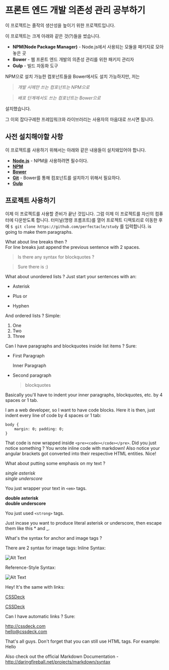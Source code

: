 # 프론트 엔드 개발 의존성 관리 공부하기
이 프로젝트는 졸작의 생산성을 높이기 위한 프로젝트입니다.

이 프로젝트는 크게 아래와 같은 것(?)들을 썼습니다.

* **NPM(Node Package Manager)** - Node.js에서 사용되는 모듈을 패키지로 모아놓은 곳
* **Bower** - 웹 프론트 엔드 개발의 의존성 관리를 위한 패키지 관리자
* **Gulp** - 빌드 자동화 도구

NPM으로 설치 가능한 컴포넌트들을 Bower에서도 설치 가능하지만, 저는

> *개발 시에만 쓰는 컴포넌트는 NPM으로*

> *배포 단계에서도 쓰는 컴포넌트는 Bower으로*

설치했습니다.

그 이외 잡다구레한 프레임워크와 라이브러리는 사용자의 마음대로 쓰시면 됩니다.

## 사전 설치해야할 사항
이 프로젝트를 사용하기 위해서는 아래와 같은 내용들이 설치돼있어야 합니다.

* **[Node.js](https://nodejs.org/ko/ "Node.js 공식 홈페이지")** - NPM을 사용하려면 필수이다.
* **[NPM](https://docs.npmjs.com/getting-started/installing-node#updating-npm "NPM Getting Started 문서")**
* **[Bower](https://bower.io/#install-bower "Bower 공식 사이트")**
* **[Git](https://git-scm.com/download/ "Git 다운로드 페이지")** - Bower를 통해 컴포넌트를 설치하기 위해서 필요하다.
* **[Gulp](https://github.com/gulpjs/gulp/blob/master/docs/getting-started.md#getting-started "Gulp Getting Started 문서")**

## 프로젝트 사용하기
이제 이 프로젝트를 사용할 준비가 끝난 것입니다.
그럼 이제 이 프로젝트를 자신의 컴퓨터에 다운받도록 합니다.
터미널(명령 프롬프트)를 열어 프로젝트 디렉토리로 이동한 후에
`$ git clone https://github.com/perfectacle/study`
를 입력합니다.
is going to make them paragraphs.

What about line breaks then ?  
For line breaks just append the previous sentence with 2 spaces.

> Is there any syntax for blockquotes ?

> Sure there is :)

What about unordered lists ? Just start your sentences with an:

* Asterisk
+ Plus
	or
- Hyphen

And ordered lists ? Simple:

1. One
2. Two
3. Three

Can I have paragraphs and blockquotes inside list items ? Sure:

* First Paragraph

	Inner Paragraph

* Second paragraph
	> blockquotes

Basically you'll have to indent your inner paragraphs, blockquotes, etc. by 4 spaces or 1 tab.

I am a web developer, so I want to have code blocks. Here it is then, just indent every line of code by 4 spaces or 1 tab:

	body {
		margin: 0; padding: 0;
	}

That code is now wrapped inside `<pre><code></code></pre>`. Did you just notice something ? You wrote inline code with markdown! Also notice your angular brackets got converted into their respective HTML entities. Nice!

What about putting some emphasis on my text ?

*single asterisk*  
_single underscore_

You just wrapper your text in `<em>` tags.

**double asterisk**  
__double underscore__

You just used `<strong>` tags.

Just incase you want to produce literal asterisk or underscore, then escape them like this \* and \_.

What's the syntax for anchor and image tags ?

There are 2 syntax for image tags:
Inline Syntax:

![Alt Text](http://lorempixel.com/output/nature-q-c-100-100-8.jpg "Some title")

Reference-Style Syntax:

![Alt Text][id]

[id]: http://lorempixel.com/output/nature-q-c-100-100-8.jpg "Some Title"

Hey! It's the same with links:

[CSSDeck](http://cssdeck.com "Collection of CSS and JS Creations")

[CSSDeck][link_to_cssdeck]  

[link_to_cssdeck]: http://cssdeck.com "Learn HTML5, CSS and JS in a new way!"

Can I have automatic links ? Sure:

<http://cssdeck.com>  
<hello@cssdeck.com>


That's all guys. Don't forget that you can still use HTML tags. For example: <span>Hello</span>
	
Also check out the official Markdown Documentation - <http://daringfireball.net/projects/markdown/syntax>








